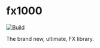# fx1000

[![Build](https://github.com/Tools1000/fx1000/actions/workflows/build.yml/badge.svg)](https://github.com/Tools1000/fx1000/actions/workflows/build.yml)

The brand new, ultimate, FX library.
